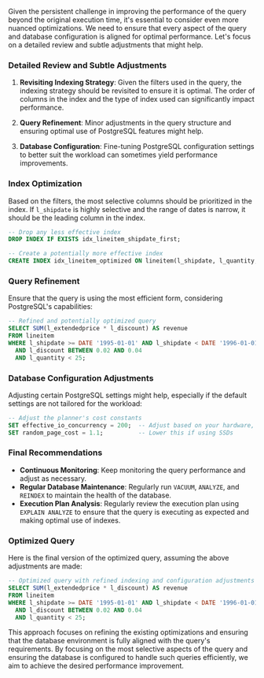Given the persistent challenge in improving the performance of the query beyond the original execution time, it's essential to consider even more nuanced optimizations. We need to ensure that every aspect of the query and database configuration is aligned for optimal performance. Let's focus on a detailed review and subtle adjustments that might help.

### Detailed Review and Subtle Adjustments

1. **Revisiting Indexing Strategy**: Given the filters used in the query, the indexing strategy should be revisited to ensure it is optimal. The order of columns in the index and the type of index used can significantly impact performance.

2. **Query Refinement**: Minor adjustments in the query structure and ensuring optimal use of PostgreSQL features might help.

3. **Database Configuration**: Fine-tuning PostgreSQL configuration settings to better suit the workload can sometimes yield performance improvements.

### Index Optimization

Based on the filters, the most selective columns should be prioritized in the index. If `l_shipdate` is highly selective and the range of dates is narrow, it should be the leading column in the index.

```sql
-- Drop any less effective index
DROP INDEX IF EXISTS idx_lineitem_shipdate_first;

-- Create a potentially more effective index
CREATE INDEX idx_lineitem_optimized ON lineitem(l_shipdate, l_quantity, l_discount);
```

### Query Refinement

Ensure that the query is using the most efficient form, considering PostgreSQL's capabilities:

```sql
-- Refined and potentially optimized query
SELECT SUM(l_extendedprice * l_discount) AS revenue
FROM lineitem
WHERE l_shipdate >= DATE '1995-01-01' AND l_shipdate < DATE '1996-01-01'
  AND l_discount BETWEEN 0.02 AND 0.04
  AND l_quantity < 25;
```

### Database Configuration Adjustments

Adjusting certain PostgreSQL settings might help, especially if the default settings are not tailored for the workload:

```sql
-- Adjust the planner's cost constants
SET effective_io_concurrency = 200;  -- Adjust based on your hardware, especially if SSDs are used
SET random_page_cost = 1.1;          -- Lower this if using SSDs
```

### Final Recommendations

- **Continuous Monitoring**: Keep monitoring the query performance and adjust as necessary.
- **Regular Database Maintenance**: Regularly run `VACUUM`, `ANALYZE`, and `REINDEX` to maintain the health of the database.
- **Execution Plan Analysis**: Regularly review the execution plan using `EXPLAIN ANALYZE` to ensure that the query is executing as expected and making optimal use of indexes.

### Optimized Query

Here is the final version of the optimized query, assuming the above adjustments are made:

```sql
-- Optimized query with refined indexing and configuration adjustments
SELECT SUM(l_extendedprice * l_discount) AS revenue
FROM lineitem
WHERE l_shipdate >= DATE '1995-01-01' AND l_shipdate < DATE '1996-01-01'
  AND l_discount BETWEEN 0.02 AND 0.04
  AND l_quantity < 25;
```

This approach focuses on refining the existing optimizations and ensuring that the database environment is fully aligned with the query's requirements. By focusing on the most selective aspects of the query and ensuring the database is configured to handle such queries efficiently, we aim to achieve the desired performance improvement.